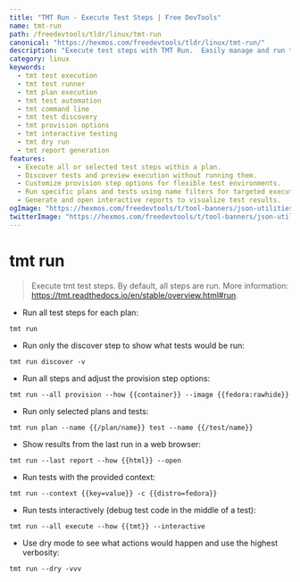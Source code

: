 ```yaml
---
title: "TMT Run - Execute Test Steps | Free DevTools"
name: tmt-run
path: /freedevtools/tldr/linux/tmt-run
canonical: "https://hexmos.com/freedevtools/tldr/linux/tmt-run/"
description: "Execute test steps with TMT Run.  Easily manage and run test plans, discover tests, and adjust provision options. Free online tool, no registration required."
category: linux
keywords:
  - tmt test execution
  - tmt test runner
  - tmt plan execution
  - tmt test automation
  - tmt command line
  - tmt test discovery
  - tmt provision options
  - tmt interactive testing
  - tmt dry run
  - tmt report generation
features:
  - Execute all or selected test steps within a plan.
  - Discover tests and preview execution without running them.
  - Customize provision step options for flexible test environments.
  - Run specific plans and tests using name filters for targeted execution.
  - Generate and open interactive reports to visualize test results.
ogImage: "https://hexmos.com/freedevtools/t/tool-banners/json-utilities-banner.png"
twitterImage: "https://hexmos.com/freedevtools/t/tool-banners/json-utilities-banner.png"
---
```


# tmt run

> Execute tmt test steps. By default, all steps are run.
> More information: <https://tmt.readthedocs.io/en/stable/overview.html#run>.

- Run all test steps for each plan:

`tmt run`

- Run only the discover step to show what tests would be run:

`tmt run discover -v`

- Run all steps and adjust the provision step options:

`tmt run --all provision --how {{container}} --image {{fedora:rawhide}}`

- Run only selected plans and tests:

`tmt run plan --name {{/plan/name}} test --name {{/test/name}}`

- Show results from the last run in a web browser:

`tmt run --last report --how {{html}} --open`

- Run tests with the provided context:

`tmt run --context {{key=value}} -c {{distro=fedora}}`

- Run tests interactively (debug test code in the middle of a test):

`tmt run --all execute --how {{tmt}} --interactive`

- Use dry mode to see what actions would happen and use the highest verbosity:

`tmt run --dry -vvv`
